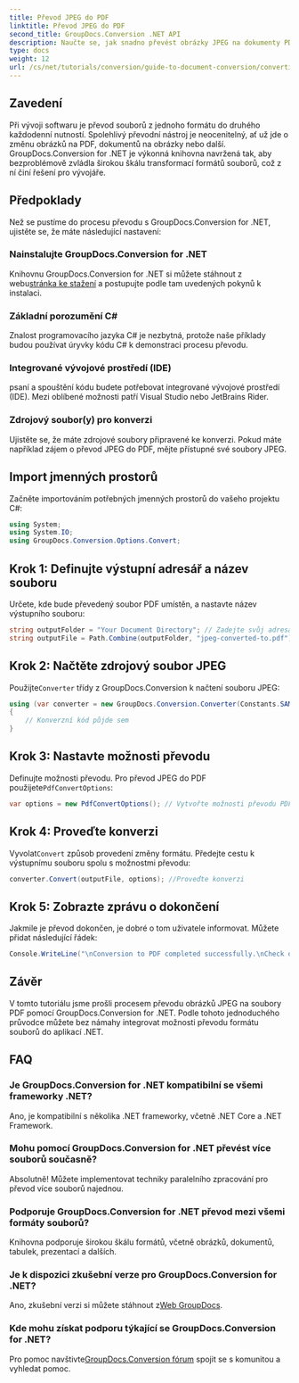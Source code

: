 ```yaml
---
title: Převod JPEG do PDF
linktitle: Převod JPEG do PDF
second_title: GroupDocs.Conversion .NET API
description: Naučte se, jak snadno převést obrázky JPEG na dokumenty PDF pomocí GroupDocs.Conversion for .NET. Tento komplexní průvodce vás provede nezbytnými úryvky kódu.
type: docs
weight: 12
url: /cs/net/tutorials/conversion/guide-to-document-conversion/converting-jpeg-to-pdf/
---
```

## Zavedení

Při vývoji softwaru je převod souborů z jednoho formátu do druhého každodenní nutností. Spolehlivý převodní nástroj je neocenitelný, ať už jde o změnu obrázků na PDF, dokumentů na obrázky nebo další. GroupDocs.Conversion for .NET je výkonná knihovna navržená tak, aby bezproblémově zvládla širokou škálu transformací formátů souborů, což z ní činí řešení pro vývojáře.

## Předpoklady
Než se pustíme do procesu převodu s GroupDocs.Conversion for .NET, ujistěte se, že máte následující nastavení:

### Nainstalujte GroupDocs.Conversion for .NET
 Knihovnu GroupDocs.Conversion for .NET si můžete stáhnout z webu[stránka ke stažení](https://releases.groupdocs.com/conversion/net/) a postupujte podle tam uvedených pokynů k instalaci.

### Základní porozumění C#
Znalost programovacího jazyka C# je nezbytná, protože naše příklady budou používat úryvky kódu C# k demonstraci procesu převodu.

### Integrované vývojové prostředí (IDE)
psaní a spouštění kódu budete potřebovat integrované vývojové prostředí (IDE). Mezi oblíbené možnosti patří Visual Studio nebo JetBrains Rider.

### Zdrojový soubor(y) pro konverzi
Ujistěte se, že máte zdrojové soubory připravené ke konverzi. Pokud máte například zájem o převod JPEG do PDF, mějte přístupné své soubory JPEG.

## Import jmenných prostorů
Začněte importováním potřebných jmenných prostorů do vašeho projektu C#:

```csharp
using System;
using System.IO;
using GroupDocs.Conversion.Options.Convert;
```

## Krok 1: Definujte výstupní adresář a název souboru
Určete, kde bude převedený soubor PDF umístěn, a nastavte název výstupního souboru:

```csharp
string outputFolder = "Your Document Directory"; // Zadejte svůj adresář
string outputFile = Path.Combine(outputFolder, "jpeg-converted-to.pdf"); // Nastavit název výstupního souboru
```

## Krok 2: Načtěte zdrojový soubor JPEG
 Použijte`Converter` třídy z GroupDocs.Conversion k načtení souboru JPEG:

```csharp
using (var converter = new GroupDocs.Conversion.Converter(Constants.SAMPLE_JPEG))
{
    // Konverzní kód půjde sem
}
```

## Krok 3: Nastavte možnosti převodu
 Definujte možnosti převodu. Pro převod JPEG do PDF použijete`PdfConvertOptions`:

```csharp
var options = new PdfConvertOptions(); // Vytvořte možnosti převodu PDF
```

## Krok 4: Proveďte konverzi
 Vyvolat`Convert` způsob provedení změny formátu. Předejte cestu k výstupnímu souboru spolu s možnostmi převodu:

```csharp
converter.Convert(outputFile, options); //Proveďte konverzi
```

## Krok 5: Zobrazte zprávu o dokončení
Jakmile je převod dokončen, je dobré o tom uživatele informovat. Můžete přidat následující řádek:

```csharp
Console.WriteLine("\nConversion to PDF completed successfully.\nCheck output in {0}", outputFolder);
```

## Závěr
V tomto tutoriálu jsme prošli procesem převodu obrázků JPEG na soubory PDF pomocí GroupDocs.Conversion for .NET. Podle tohoto jednoduchého průvodce můžete bez námahy integrovat možnosti převodu formátu souborů do aplikací .NET.

## FAQ

### Je GroupDocs.Conversion for .NET kompatibilní se všemi frameworky .NET?
Ano, je kompatibilní s několika .NET frameworky, včetně .NET Core a .NET Framework.

### Mohu pomocí GroupDocs.Conversion for .NET převést více souborů současně?
Absolutně! Můžete implementovat techniky paralelního zpracování pro převod více souborů najednou.

### Podporuje GroupDocs.Conversion for .NET převod mezi všemi formáty souborů?
Knihovna podporuje širokou škálu formátů, včetně obrázků, dokumentů, tabulek, prezentací a dalších.

### Je k dispozici zkušební verze pro GroupDocs.Conversion for .NET?
 Ano, zkušební verzi si můžete stáhnout z[Web GroupDocs](https://releases.groupdocs.com/).

### Kde mohu získat podporu týkající se GroupDocs.Conversion for .NET?
Pro pomoc navštivte[GroupDocs.Conversion fórum](https://forum.groupdocs.com/c/conversion/11) spojit se s komunitou a vyhledat pomoc.